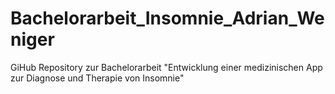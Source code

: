 # Bachelorarbeit_Insomnie_Adrian_Weniger
GiHub Repository zur Bachelorarbeit "Entwicklung einer medizinischen App zur Diagnose und Therapie von Insomnie"
